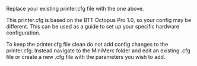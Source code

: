 Replace your existing printer.cfg file with the one above.

This printer.cfg is based on the BTT Octopus Pro 1.0, so your config may be different. This can be used as a guide to set up your specific hardware configuration.

To keep the printer.cfg file clean do not add config changes to the printer.cfg. Instead navigate to the MiniMerc folder and edit an existing .cfg file or create a new .cfg file with the parameters you wish to add.
